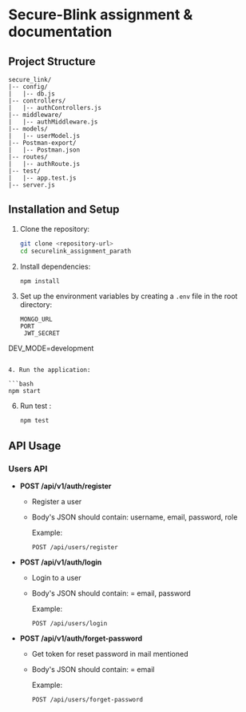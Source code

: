 # Secure-Blink assignment & documentation 

## Project Structure

```plaintext
secure_link/
|-- config/
|   |-- db.js
|-- controllers/
|   |-- authControllers.js
|-- middleware/
|   |-- authMiddleware.js
|-- models/
|   |-- userModel.js
|-- Postman-export/
|   |-- Postman.json
|-- routes/
|   |-- authRoute.js
|-- test/
|   |-- app.test.js
|-- server.js
```

## Installation and Setup

1. Clone the repository:

   ```bash
   git clone <repository-url>
   cd securelink_assignment_parath
   ```

2. Install dependencies:

   ```bash
   npm install
   ```

3. Set up the environment variables by creating a `.env` file in the root directory:

   ```plaintext
   MONGO_URL
   PORT
    JWT_SECRET
DEV_MODE=development



   ```

4. Run the application:

   ```bash
   npm start
   ```

6. Run test :

   ```bash
   npm test
   ```

## API Usage

### Users API

- **POST /api/v1/auth/register**
  - Register a user
  - Body's JSON should contain: username, email, password, role

    Example:
    ```plaintext
    POST /api/users/register
    ```

- **POST /api/v1/auth/login**
  - Login to a user
  - Body's JSON should contain: = email, password

    Example:
    ```plaintext
    POST /api/users/login
    ```

- **POST /api/v1/auth/forget-password**
  - Get token for reset password in mail mentioned
  - Body's JSON should contain: = email

    Example:
    ```plaintext
    POST /api/users/forget-password
    ```
